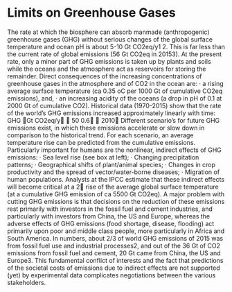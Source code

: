 # Limits on Greenhouse Gases

The rate at which the biosphere can absorb manmade (anthropogenic) greenhouse gases (GHG) without
serious changes of the global surface temperature and ocean pH is about 5-10 Gt CO2eq/y1 2. This is far
less than the current rate of global emissions (56 Gt CO2eq in 20153). At the present rate, only a minor
part of GHG emissions is taken up by plants and soils while the oceans and the atmosphere act as
reservoirs for storing the remainder. Direct consequences of the increasing concentrations of
greenhouse gases in the atmosphere and of CO2 in the ocean are:
· a rising average surface temperature (ca 0.35 oC per 1000 Gt of cumulative CO2eq emissions),
and,
· an increasing acidity of the oceans (a drop in pH of 0.1 at 2000 Gt of cumulative CO2).
Historical data (1970-2015) show that the rate of the world’s GHG emissions increased approximately
linearly with time:
GHG Gt CO2eq/y  50 	 0.6
  2010
Different scenario’s for future GHG emissions
exist, in which these emissions accelerate or
slow down in comparison to the historical trend.
For each scenario, an average temperature rise
can be predicted from the cumulative emissions.
Particularly important for humans are the nonlinear,
indirect effects of GHG emissions:
· Sea level rise (see box at left);
· Changing precipitation patterns;
· Geographical shifts of plant/animal species;
· Changes in crop productivity and the spread
of vector/water-borne diseases;
· Migration of human populations.
Analysts at the IPCC estimate that these indirect effects will become critical at a 2 rise of the average
global surface temperature (at a cumulative GHG emission of ca 5500 Gt CO2eq). A major problem
with cutting GHG emissions is that decisions on the reduction of these emissions rest primarily with
investors in the fossil fuel and cement industries, and particularly with investors from China, the US
and Europe, whereas the adverse effects of GHG emissions (food shortage, disease, flooding) act
primarily upon poor and middle class people, more particularly in Africa and South America. In
numbers, about 2/3 of world GHG emissions of 2015 was from fossil fuel use and industrial processes2,
and out of the 36 Gt of CO2 emissions from fossil fuel and cement, 20 Gt came from China, the US and
Europe3. This fundamental conflict of interests and the fact that predictions of the societal costs of
emissions due to indirect effects are not supported (yet) by experimental data complicates negotiations
between the various stakeholders.

